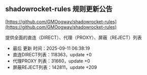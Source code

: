 ## shadowrocket-rules 规则更新公告

[https://github.com/GMOogway/shadowrocket-rules](https://github.com/GMOogway/shadowrocket-rules)

提供全面的直连（DIRECT）、代理（PROXY）、屏蔽（REJECT）列表
- 最后 更新 时间：2025-09-11 06:38:19
- 直连DIRECT列表：118363，update +0
- 代理PROXY 列表：31660，update +0
- 屏蔽REJECT列表：142811，update +209